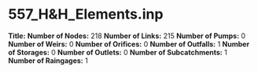 # 557_H&H_Elements.inp
**Title:** 
**Number of Nodes:** 218
**Number of Links:** 215
**Number of Pumps:** 0
**Number of Weirs:** 0
**Number of Orifices:** 0
**Number of Outfalls:** 1
**Number of Storages:** 0
**Number of Outlets:** 0
**Number of Subcatchments:** 1
**Number of Raingages:** 1
